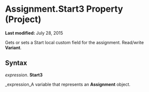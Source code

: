 
# Assignment.Start3 Property (Project)

 **Last modified:** July 28, 2015

Gets or sets a Start local custom field for the assignment. Read/write  **Variant**.

## Syntax

 _expression_. **Start3**

 _expression_A variable that represents an  **Assignment** object.


